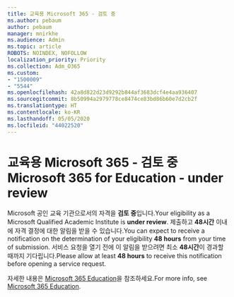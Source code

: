 ```yaml
---
title: 교육용 Microsoft 365 - 검토 중
ms.author: pebaum
author: pebaum
manager: mnirkhe
ms.audience: Admin
ms.topic: article
ROBOTS: NOINDEX, NOFOLLOW
localization_priority: Priority
ms.collection: Adm_O365
ms.custom:
- "1500009"
- "5544"
ms.openlocfilehash: 42a8d822d23d9292b844af3683dcf4e4aa936407
ms.sourcegitcommit: 8b50994a2979778ce8474ce83bd86b60e7d2cb2f
ms.translationtype: HT
ms.contentlocale: ko-KR
ms.lasthandoff: 05/05/2020
ms.locfileid: "44022520"
---
```

# <a name="microsoft-365-for-education---under-review"></a><span data-ttu-id="00b00-102">교육용 Microsoft 365 - 검토 중</span><span class="sxs-lookup"><span data-stu-id="00b00-102">Microsoft 365 for Education - under review</span></span>

<span data-ttu-id="00b00-103">Microsoft 공인 교육 기관으로서의 자격을 **검토 중**입니다.</span><span class="sxs-lookup"><span data-stu-id="00b00-103">Your eligibility as a Microsoft Qualified Academic Institute is **under review**.</span></span> <span data-ttu-id="00b00-104">제출하고 **48시간** 이내에 자격 결정에 대한 알림을 받을 수 있습니다.</span><span class="sxs-lookup"><span data-stu-id="00b00-104">You can expect to receive a notification on the determination of your eligibility **48 hours** from your time of submission.</span></span> <span data-ttu-id="00b00-105">서비스 요청을 열기 전에 이 알림을 받으려면 최소 **48시간**이 경과할 때까지 기다립니다.</span><span class="sxs-lookup"><span data-stu-id="00b00-105">Please allow at least **48 hours** to receive this notification before opening a service request.</span></span>

<span data-ttu-id="00b00-106">자세한 내용은 [Microsoft 365 Education](https://www.microsoft.com/education/buy-license/microsoft365)을 참조하세요.</span><span class="sxs-lookup"><span data-stu-id="00b00-106">For more info, see [Microsoft 365 Education](https://www.microsoft.com/education/buy-license/microsoft365).</span></span>
